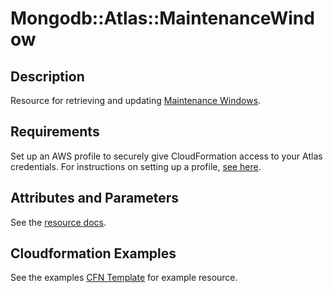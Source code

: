 # Mongodb::Atlas::MaintenanceWindow

## Description
Resource for retrieving and updating [Maintenance Windows](https://www.mongodb.com/docs/atlas/reference/api-resources-spec/#tag/Maintenance-Windows).

## Requirements

Set up an AWS profile to securely give CloudFormation access to your Atlas credentials.
For instructions on setting up a profile, [see here](/README.md#mongodb-atlas-api-keys-credential-management).

## Attributes and Parameters

See the [resource docs](docs/README.md).

## Cloudformation Examples

See the examples [CFN Template](../../examples/maintenance-window/maintenance-window.json) for example resource.
